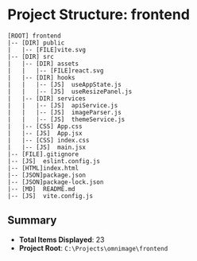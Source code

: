 ﻿# Project Structure: frontend

``````
[ROOT] frontend
|-- [DIR] public
|   |-- [FILE]vite.svg
|-- [DIR] src
|   |-- [DIR] assets
|   |   |-- [FILE]react.svg
|   |-- [DIR] hooks
|   |   |-- [JS]  useAppState.js
|   |   |-- [JS]  useResizePanel.js
|   |-- [DIR] services
|   |   |-- [JS]  apiService.js
|   |   |-- [JS]  imageParser.js
|   |   |-- [JS]  themeService.js
|   |-- [CSS] App.css
|   |-- [JS]  App.jsx
|   |-- [CSS] index.css
|   |-- [JS]  main.jsx
|-- [FILE].gitignore
|-- [JS]  eslint.config.js
|-- [HTML]index.html
|-- [JSON]package.json
|-- [JSON]package-lock.json
|-- [MD]  README.md
|-- [JS]  vite.config.js
``````

## Summary

- **Total Items Displayed**: 23
- **Project Root**: `C:\Projects\omnimage\frontend`
